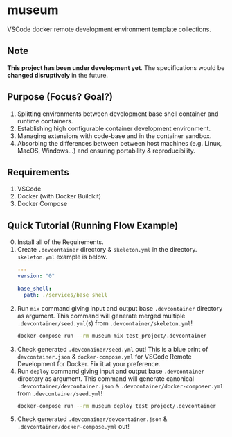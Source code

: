 # museum

VSCode docker remote development environment template collections.

## Note

**This project has been under development yet**. The specifications would be **changed disruptively** in the future.

## Purpose (Focus? Goal?)

1. Splitting environments between development base shell container and runtime containers.
2. Establishing high configurable container development environment.
3. Managing extensions with code-base and in the container sandbox.
4. Absorbing the differences between between host machines (e.g. Linux, MacOS, Windows...) and ensuring portability & reproducibility.

## Requirements

1. VSCode
2. Docker (with Docker Buildkit)
3. Docker Compose

## Quick Tutorial (Running Flow Example)

0. Install all of the Requirements.
1. Create `.devcontainer` directory & `skeleton.yml` in the directory. `skeleton.yml` example is below.
   ```yml
   ---
   version: "0"

   base_shell:
     path: ./services/base_shell
   ```
2. Run `mix` command giving input and output base `.devcontainer` directory as argument. This command will generate merged multiple `.devcontainer/seed.yml`(s) from `.devcontainer/skeleton.yml`!
   ```sh
   docker-compose run --rm museum mix test_project/.devcontainer
   ```
3. Check generated `.devconainer/seed.yml` out! This is a blue print of `devcontainer.json` & `docker-compose.yml` for VSCode Remote Development for Docker. Fix it at your preference.
4. Run `deploy` command giving input and output base `.devcontainer` directory as argument. This command will generate canonical `.devcontainer/devcontainer.json` & `.devcontainer/docker-composer.yml` from `.devcontainer/seed.yml`!
   ```sh
   docker-compose run --rm museum deploy test_project/.devcontainer
   ```
5. Check generated `.devconainer/devcontainer.json` & `.devcontainer/docker-compose.yml` out!
